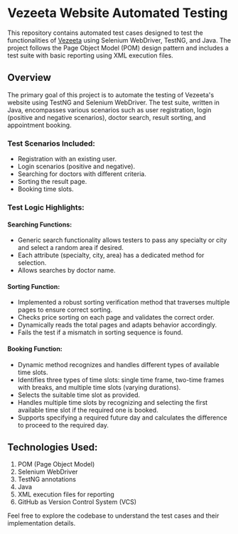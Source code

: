 # Vezeeta Website Automated Testing

This repository contains automated test cases designed to test the functionalities of [Vezeeta](https://www.vezeeta.com/) using Selenium WebDriver, TestNG, and Java. The project follows the Page Object Model (POM) design pattern and includes a test suite with basic reporting using XML execution files. 

## Overview

The primary goal of this project is to automate the testing of Vezeeta's website using TestNG and Selenium WebDriver. The test suite, written in Java, encompasses various scenarios such as user registration, login (positive and negative scenarios), doctor search, result sorting, and appointment booking.

### Test Scenarios Included:

- Registration with an existing user.
- Login scenarios (positive and negative).
- Searching for doctors with different criteria.
- Sorting the result page.
- Booking time slots.

### Test Logic Highlights:

#### Searching Functions:

- Generic search functionality allows testers to pass any specialty or city and select a random area if desired.
- Each attribute (specialty, city, area) has a dedicated method for selection.
- Allows searches by doctor name.

#### Sorting Function:

- Implemented a robust sorting verification method that traverses multiple pages to ensure correct sorting.
- Checks price sorting on each page and validates the correct order.
- Dynamically reads the total pages and adapts behavior accordingly.
- Fails the test if a mismatch in sorting sequence is found.

#### Booking Function:

- Dynamic method recognizes and handles different types of available time slots.
- Identifies three types of time slots: single time frame, two-time frames with breaks, and multiple time slots (varying durations).
- Selects the suitable time slot as provided.
- Handles multiple time slots by recognizing and selecting the first available time slot if the required one is booked.
- Supports specifying a required future day and calculates the difference to proceed to the required day.

## Technologies Used:

1. POM (Page Object Model)
2. Selenium WebDriver
3. TestNG annotations
4. Java
5. XML execution files for reporting
6. GitHub as Version Control System (VCS)

Feel free to explore the codebase to understand the test cases and their implementation details.
